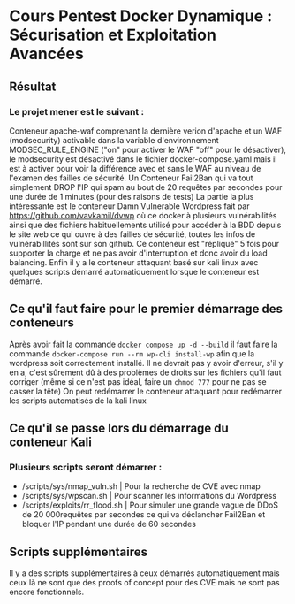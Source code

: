 # Cours Pentest Docker Dynamique : Sécurisation et Exploitation Avancées
## Résultat
### Le projet mener est le suivant : 
Conteneur apache-waf comprenant la dernière verion d'apache et un WAF (modsecurity) activable dans la variable d'environnement MODSEC_RULE_ENGINE ("on" pour activer le WAF "off" pour le désactiver), le modsecurity est désactivé dans le fichier docker-compose.yaml mais il est à activer pour voir la différence avec et sans le WAF au niveau de l'examen des failles de sécurité.
Un Conteneur Fail2Ban qui va tout simplement DROP l'IP qui spam au bout de 20 requêtes par secondes pour une durée de 1 minutes (pour des raisons de tests)
La partie la plus intéressante est le conteneur Damn Vulnerable Wordpress fait par https://github.com/vavkamil/dvwp où ce docker à plusieurs vulnérabilités ainsi que des fichiers habituellements utilisé pour accéder à la BDD depuis le site web ce qui ouvre à des failles de sécurité, toutes les infos de vulnérabillités sont sur son github. Ce conteneur est "répliqué" 5 fois pour supporter la charge et ne pas avoir d'interruption et donc avoir du load balancing.
Enfin il y a le conteneur attaquant basé sur kali linux avec quelques scripts démarré automatiquement lorsque le conteneur est démarré.

## Ce qu'il faut faire pour le premier démarrage des conteneurs
Après avoir fait la commande `docker compose up -d --build` il faut faire la commande `docker-compose run --rm wp-cli install-wp` afin que la wordpress soit correctement installé. Il ne devrait pas y avoir d'erreur, s'il y en a, c'est sûrement dû à des problèmes de droits sur les fichiers qu'il faut corriger (même si ce n'est pas idéal, faire un `chmod 777` pour ne pas se casser la tête)
On peut redémarrer le conteneur attaquant pour redémarrer les scripts automatisés de la kali linux

## Ce qu'il se passe lors du démarrage du conteneur Kali
### Plusieurs scripts seront démarrer :
- /scripts/sys/nmap_vuln.sh     | Pour la recherche de CVE avec nmap
- /scripts/sys/wpscan.sh        | Pour scanner les informations du Wordpress
- /scripts/exploits/rr_flood.sh | Pour simuler une grande vague de DDoS de 20 000requêtes par secondes ce qui va déclancher Fail2Ban et bloquer l'IP pendant une durée de 60 secondes 

## Scripts supplémentaires
Il y a des scripts supplémentaires à ceux démarrés automatiquement mais ceux là ne sont que des proofs of concept pour des CVE mais ne sont pas encore fonctionnels.